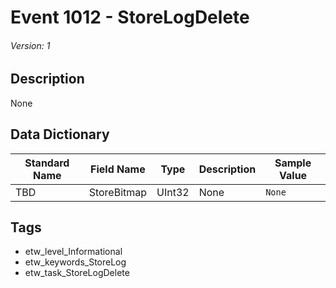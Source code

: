 # Event 1012 - StoreLogDelete
###### Version: 1

## Description
None

## Data Dictionary
|Standard Name|Field Name|Type|Description|Sample Value|
|---|---|---|---|---|
|TBD|StoreBitmap|UInt32|None|`None`|

## Tags
* etw_level_Informational
* etw_keywords_StoreLog
* etw_task_StoreLogDelete